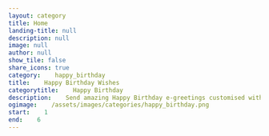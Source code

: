 ```yaml
---
layout: category
title: Home
landing-title: null
description: null
image: null
author: null
show_tile: false
share_icons: true
category:    happy_birthday
title:    Happy Birthday Wishes
categorytitle:    Happy Birthday
description:    Send amazing Happy Birthday e-greetings customised with your name
ogimage:    /assets/images/categories/happy_birthday.png
start:    1
end:    6
---
```

